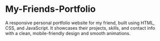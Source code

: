 # My-Friends-Portfolio
A responsive personal portfolio website for my friend, built using HTML, CSS, and JavaScript. It showcases their projects, skills, and contact info with a clean, mobile-friendly design and smooth animations.
